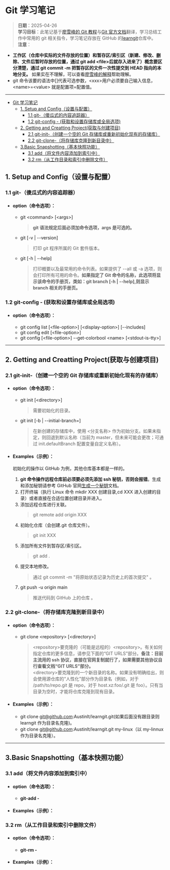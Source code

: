 # Git 学习笔记

> **日期**：2025-04-26  
> **学习目标**：此笔记基于[廖雪峰的 Git 教程](https://liaoxuefeng.com/books/git/introduction/index.html)与[Git 官方文档](https://git-scm.com/docs)翻译，学习总结工作中常用的 git 相关指令，学习笔记存放在 GitHub 的[learngit](https://github.com/AustinIt/learngit)仓库中。  
> **注意**：

- **工作区（仓库中实际的文件存放的位置）和暂存区/索引区（新建、修改、删除、文件后暂时存放的位置，通过 git add \<file>后就存入进来了）概念要区分清楚，通过 git commit -m <msg>把暂存区的文件一次性提交到 HEAD 指向的本地分支。** 如果实在不理解，可以查看[廖雪峰的解释](https://liaoxuefeng.com/books/git/time-travel/working-stage/index.html)帮助理解。
- git 命令该要的语法中[]代表可选参数，\<xxx>用户必须要自己输入信息，\<name>=\<value> 就是配置项=配置值。

---

- [Git 学习笔记](#git-学习笔记)
  - [1. Setup and Config（设置与配置）](#1-setup-and-config设置与配置)
    - [1.1 git-（傻瓜式的内容追踪器）](#11-git-傻瓜式的内容追踪器)
    - [1.2 git-config - (获取和设置存储库或全局选项)](#12-git-config---获取和设置存储库或全局选项)
  - [2. Getting and Creatting Project(获取与创建项目)](#2-getting-and-creatting-project获取与创建项目)
    - [2.1 git-init-（创建一个空的 Git 存储库或重新初始化现有的存储库）](#21-git-init-创建一个空的-git-存储库或重新初始化现有的存储库)
    - [2.2 git-clone-（将存储库克隆到新目录中）](#22-git-clone-将存储库克隆到新目录中)
  - [3.Basic Snapshotting（基本快照功能）](#3basic-snapshotting基本快照功能)
    - [3.1 add（将文件内容添加到索引中）](#31-add将文件内容添加到索引中)
    - [3.2 rm（从工作目录和索引中删除文件）](#32-rm从工作目录和索引中删除文件)

## 1. Setup and Config（设置与配置）

### 1.1 git-（傻瓜式的内容追踪器）

- #### option（命令选项）：

  - git \<command> [\<args>]
    > **git 语法规定后面必须加命令选项，args 是可选的。**
  - git [-v | --version]
    > 打印 git 程序所属的 Git 套件版本。
  - git [-h | --help]
    > 打印概要以及最常用的命令列表。如果提供了 --all 或 -a 选项，则会打印所有可用的命令。**如果指定了 Git 命令的名称，此选项将显示该命令的手册页，类如：git branch [-h | --help],则显示 branch 相关的手册页。**

### 1.2 git-config - (获取和设置存储库或全局选项)

- #### option（命令选项）：

  - git config list [\<file-option>] [\<display-option>] [--includes]
  - git config edit [\<file-option>]
  - git config [\<file-option>] --get-colorbool \<name> [\<stdout-is-tty>]

---

## 2. Getting and Creatting Project(获取与创建项目)

### 2.1 git-init-（创建一个空的 Git 存储库或重新初始化现有的存储库）

- #### option（命令选项）：

  - git init [\<directory>]
    > 需要初始化的目录。
  - git init [-b <branch-name> | --initial-branch=<branch-name>]
    > 在新创建的存储库中，使用 <分支名称> 作为初始分支。如果未指定，则回退到默认名称（当前为 master，但未来可能会更改；可通过 init.defaultBranch 配置变量自定义名称）。

- #### Examples（示例）：

  初始化的操作以 GitHub 为例，其他仓库基本都是一样的。

  1. **git 命令操作远程仓库前必须要必须先添加 ssh 秘钥，否则会报错**。生成和添加秘钥请参考 GitHub 官网[生成一个秘钥](https://docs.github.com/en/authentication/connecting-to-github-with-ssh/generating-a-new-ssh-key-and-adding-it-to-the-ssh-agent)文档。
  2. 打开终端（执行 Linux 命令 mkdir XXX 创建目录,cd XXX 进入创建的目录）或者直接在合适位置创建目录并进入。
  3. 添加远程仓库进行关联。
     > git remote add origin XXX
  4. 初始化仓库（会创建.git 仓库文件）。
     > git init XXX
  5. 添加所有文件到暂存区/索引区。
     > git add .
  6. 提交本地修改。
     > 通过 git commit -m "将原始状态记录为历史上的首次提交" 。
  7. git push -u origin main
     > 推送代码到 GitHub 上的仓库 。

### 2.2 git-clone-（将存储库克隆到新目录中）

- #### option（命令选项）：

  - git clone \<repository> [\<directory>]

    > \<repository>要克隆的（可能是远程的）\<repository>。有关如何指定仓库的更多信息，请参见下面的“GIT URLS”部分。**备注：目前主流用的 ssh 协议，直接在官网复制就行了，如果需要其他协议自行查看文档“GIT URLS”部分。**  
    > \<directory>要克隆到的一个新目录的名称。如果没有明确给出<directory>，则会使用源仓库的“人性化”部分作为目录名（例如，对于 /path/to/repo.git 是 repo，对于 host.xz:foo/.git 是 foo）。只有当目录为空时，才能将仓库克隆到现有目录。

- #### Examples（示例）：

  - git clone git@github.com:AustinIt/learngit.git(如果后面没有跟目录则 learngit 作为目录名克隆)。
  - git clone git@github.com:AustinIt/learngit.git my-linux（以 my-linnux 作为目录名克隆）。

---

## 3.Basic Snapshotting（基本快照功能）

### 3.1 add（将文件内容添加到索引中）

- #### option（命令选项）：
  - #### git-add -
- #### Examples（示例）：

### 3.2 rm（从工作目录和索引中删除文件）

- #### option（命令选项）：
  - #### git-rm -
- #### Examples（示例）：

